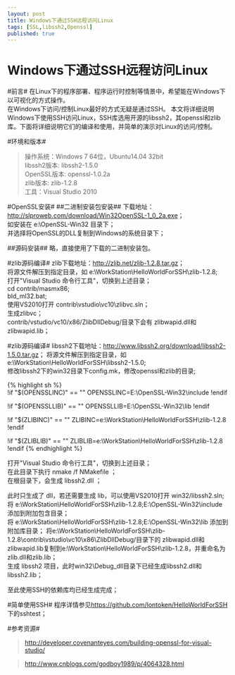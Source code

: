 ```yaml
---
layout: post  
title: Windows下通过SSH远程访问Linux
tags: [SSL,libssh2,Openssl]
published: true
---
```


Windows下通过SSH远程访问Linux  
====

#前言#
在Linux下的程序部署、程序运行时控制等情景中，希望能在Windows下以可视化的方式操作。  
在Windows下访问/控制Linux最好的方式无疑是通过SSH。 
本文将详细说明Windows下使用SSH访问Linux，SSH库选用开源的libssh2，其openssl和zlib库。下面将详细说明它们的编译和使用，并简单的演示对Linux的访问/控制。   


#环境和版本#
>    操作系统：Windows 7 64位，Ubuntu14.04 32bit   
>    libssh2版本: libssh2-1.5.0  
>    OpenSSL版本: openssl-1.0.2a  
>    zlib版本: zlib-1.2.8  
>	 工具：Visual Studio 2010  


#OpenSSL安装#
##二进制安装包安装## 
下载地址：<a>http://slproweb.com/download/Win32OpenSSL-1_0_2a.exe</a>；  
如安装在 e:\OpenSSL-Win32 目录下；   
并选择将OpenSSL的DLL复制到Windows的系统目录下；   

##源码安装## 
略，直接使用了下载的二进制安装包。 


#zlib源码编译#
zlib下载地址：<a>http://zlib.net/zlib-1.2.8.tar.gz</a>；  
将源文件解压到指定目录，如 e:\WorkStation\HelloWorldForSSH\zlib-1.2.8\;   
打开"Visual Studio 命令行工具"，切换到上述目录；  
cd contrib/masmx86;   
bld_ml32.bat;   
使用VS2010打开 contrib\vstudio\vc10\zlibvc.sln；  
生成zlibvc；  
contrib/vstudio/vc10/x86/ZlibDllDebug/目录下会有 zlibwapid.dll和zlibwapid.lib；  


#zlib源码编译#
libssh2下载地址：<a>http://www.libssh2.org/download/libssh2-1.5.0.tar.gz</a>； 
将源文件解压到指定目录，如 e:\WorkStation\HelloWorldForSSH\libssh2-1.5.0\;  
修改libssh2下的win32目录下config.mk，修改openssl和zlib的目录;  

{% highlight sh %}   
!if "$(OPENSSLINC)" == ""
OPENSSLINC=E:\OpenSSL-Win32\include
!endif

!if "$(OPENSSLLIB)" == ""
OPENSSLLIB=E:\OpenSSL-Win32\lib
!endif

!if "$(ZLIBINC)" == ""
ZLIBINC=e:\WorkStation\HelloWorldForSSH\zlib-1.2.8
!endif

!if "$(ZLIBLIB)" == ""
ZLIBLIB=e:\WorkStation\HelloWorldForSSH\zlib-1.2.8
!endif
{% endhighlight %}

打开"Visual Studio 命令行工具"，切换到上述目录；  
在此目录下执行 nmake /f NMakefile ；   
在根目录下，会生成 libssh2.dll ；  

此时只生成了 dll，若还需要生成 lib，可以使用VS2010打开 win32/libssh2.sln;   
将 e:\WorkStation\HelloWorldForSSH\zlib-1.2.8;E:\OpenSSL-Win32\include 添加到附加包含目录；  
将 e:\WorkStation\HelloWorldForSSH\zlib-1.2.8;E:\OpenSSL-Win32\lib 添加到附加库目录； 
将e:\WorkStation\HelloWorldForSSH\zlib-1.2.8\contrib\vstudio\vc10\x86\ZlibDllDebug/目录下的 zlibwapid.dll和zlibwapid.lib复制到e:\WorkStation\HelloWorldForSSH\zlib-1.2.8，并重命名为zlib.dll和zlib.lib；   
生成 libssh2 项目，此时win32\Debug_dll目录下已经生成libssh2.dll和libssh2.lib；  

至此使用SSH的依赖库均已经生成完成； 


#简单使用SSH#
程序详情参见<a>https://github.com/lontoken/HelloWorldForSSH</a>下的sshtest；  


#参考资源#
>	<a>http://developer.covenanteyes.com/building-openssl-for-visual-studio/</a>

>	<a>http://www.cnblogs.com/godboy1989/p/4064328.html</a>